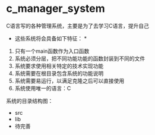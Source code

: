 # c_manager_system

C语言写的各种管理系统，主要是为了去学习C语言，提升自己


* 这些系统将会具备如下特征： *
1. 只有一个main函数作为入口函数
2. 系统必须分层，把不同功能功能的函数封装到不同的文件
3. 系统要求使用相关特定的技术实现功能
4. 系统需要在根目录包含系统的功能说明
5. 系统需要易运行，以满足克隆之后可以直接使用
6. 系统使用唯一的语言：C



系统的目录结构图：
- src
- lib
- 待完善